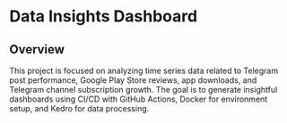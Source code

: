 # Data Insights Dashboard

## Overview
This project is focused on analyzing time series data related to Telegram post performance, Google Play Store reviews, app downloads, and Telegram channel subscription growth. The goal is to generate insightful dashboards using CI/CD with GitHub Actions, Docker for environment setup, and Kedro for data processing.